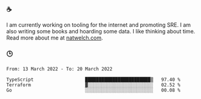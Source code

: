 ### ☕

I am currently working on tooling for the internet and promoting SRE. I am also writing some books and hoarding some data. I like thinking about time. Read more about me at [natwelch.com](https://natwelch.com).

### 🕒

<!--START_SECTION:waka-->

```text
From: 13 March 2022 - To: 20 March 2022

TypeScript                   ████████████████████████▒   97.40 %
Terraform                    ▓░░░░░░░░░░░░░░░░░░░░░░░░   02.52 %
Go                           ░░░░░░░░░░░░░░░░░░░░░░░░░   00.08 %
```

<!--END_SECTION:waka-->
